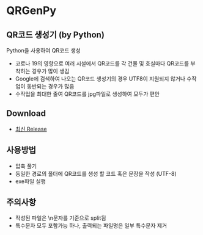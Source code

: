 # QRGenPy

## QR코드 생성기 (by Python)

Python을 사용하여 QR코드 생성

 - 코로나 19의 영향으로 여러 시설에서 QR코드를 각 건물 및 호실마다 QR코드를 부착하는 경우가 많이 생김
 - Google에 검색하여 나오는 QR코드 생성기의 경우 UTF8이 지원되지 않거나 수작업이 동반되는 경우가 많음
 - 수작업을 최대한 줄여 QR코드를 jpg파일로 생성하여 모두가 편안
 
## Download

 - [최신 Release](https://github.com/EleutheriusKim/QRGenPy/raw/master/release/1.0.0.zip)
 
## 사용방법

 - 압축 풀기
 - 동일한 경로의 폴더에 QR코드를 생성 할 코드 혹은 문장을 작성 (UTF-8)
 - exe파일 실행
 
## 주의사항

 - 작성된 파일은 \n문자를 기준으로 split됨
 - 특수문자 모두 포함가능 하나, 출력되는 파일명은 일부 특수문자 제거
